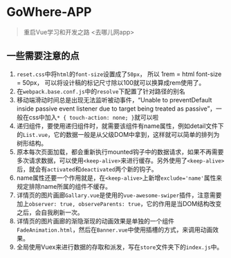 # GoWhere-APP

> 重启Vue学习和开发之路
> <去哪儿网app>

## 一些需要注意的点
1. `reset.css`中将`html`的`font-size`设置成了`50px`，
所以 1rem = html font-size = 50px，
可以将设计稿的标记尺寸除以100就可以换算成rem使用了。
2. 在`webpack.base.conf.js`中的`resolve`下配置了针对路径的别名
3. 移动端滑动时间总是出现无法监听被动事件，“Unable to preventDefault inside passive event listener due to target being treated as passive”，一般在css中加入`* { touch-action: none; }`就可以啦
4. 递归组件，要使用递归组件时，就需要该组件有name属性，例如detail文件下的`List.vue`，它的数据一般是从父级DOM中拿到，这样就可以简单的排列为树形结构。
5. 原本每次页面加载，都会重新执行mounted钩子中的数据请求，如果不再需要多次请求数据，可以使用`<keep-alive>`来进行缓存。另外使用了`<keep-alive>`后，就会有`activated`和`deactivated`两个新的钩子。
6. name属性还要一个作用就是，在`<keep-alive>`上新增`exclude='name'`属性来规定排除name所属的组件不缓存。
7. 详情页的图片画廊`Gallary.vue`是使用的`vue-awesome-swiper`插件，注意需要加上`observer: true, observeParents: true`，它的作用是当DOM结构改变之后，会自我刷新一次。
8. 详情页的图片画廊的渐隐渐现的动画效果是单独的一个组件`FadeAnimation.html`，然后在`Banner.vue`中使用插槽的方式，来调用动画效果。
9. 全局使用Vuex来进行数据的存取和派发，写在`store`文件夹下的`index.js`中。